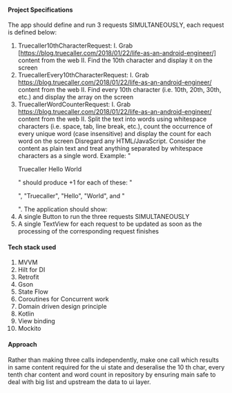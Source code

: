 #### Project Specifications
The app should define and run 3 requests SIMULTANEOUSLY, each request is defined below:
1. Truecaller10thCharacterRequest:
   I. Grab [https://blog.truecaller.com/2018/01/22/life-as-an-android-engineer/] content from
   the web
   II. Find the 10th character and display it on the screen
2. TruecallerEvery10thCharacterRequest:
   I. Grab https://blog.truecaller.com/2018/01/22/life-as-an-android-engineer/ content from
   the web
   II. Find every 10th character (i.e. 10th, 20th, 30th, etc.) and display the array on the screen
3. TruecallerWordCounterRequest:
   I. Grab https://blog.truecaller.com/2018/01/22/life-as-an-android-engineer/ content from
   the web
   II. Split the text into words using whitespace characters (i.e. space, tab, line break, etc.),
   count the occurrence of every unique word (case insensitive) and display the count for each
   word on the screen
   Disregard any HTML/JavaScript. Consider the content as plain text and treat anything separated
   by whitespace characters as a single word.
   Example: "<p> Truecaller Hello World </p>" should produce +1 for each of these: "<p>",
   "Truecaller", "Hello", "World", and "</p>". The application should show:
1. A single Button to run the three requests SIMULTANEOUSLY
2. A single TextView for each request to be updated as soon as the processing of the
   corresponding request finishes
   

#### Tech stack used

1. MVVM 
2. Hilt for DI
3. Retrofit
4. Gson
5. State Flow
6. Coroutines for Concurrent work
7. Domain driven design principle
8. Kotlin
9. View binding
10. Mockito 


#### Approach

Rather than making three calls independently, make one call which results in same content
required for the ui state and deseralise the 10 th char, every tenth char content and word count 
in repository by ensuring main safe to deal with big list and upstream the data to ui layer.



   
